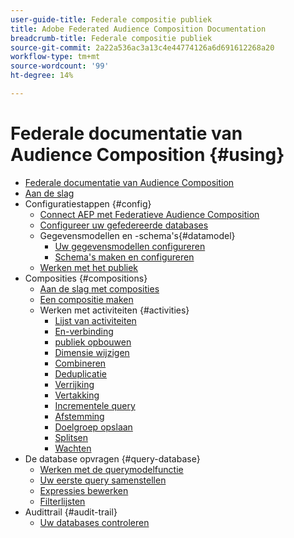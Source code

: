 ```yaml
---
user-guide-title: Federale compositie publiek
title: Adobe Federated Audience Composition Documentation
breadcrumb-title: Federale compositie publiek
source-git-commit: 2a22a536ac3a13c4e44774126a6d691612268a20
workflow-type: tm+mt
source-wordcount: '99'
ht-degree: 14%

---
```



# Federale documentatie van Audience Composition {#using}

+ [Federale documentatie van Audience Composition](home.md)
+ [Aan de slag](chapter1/newfile.md)
+ Configuratiestappen {#config}
   + [Connect AEP met Federatieve Audience Composition](connections/destinations.md)
   + [Configureer uw gefedereerde databases](connections/federated-db.md)
   + Gegevensmodellen en -schema&#39;s{#datamodel}
      + [Uw gegevensmodellen configureren](data-management/gs-models.md)
      + [Schema&#39;s maken en configureren](customer/schemas.md)
   + [Werken met het publiek](customer/audiences.md)
+ Composities {#compositions}
   + [Aan de slag met composities](compositions/gs-compositions.md)
   + [Een compositie maken](compositions/create-composition.md)
   + Werken met activiteiten {#activities}
      + [Lijst van activiteiten](compositions/activities/about-activities.md)
      + [En-verbinding](compositions/activities/and-join.md)
      + [publiek opbouwen](compositions/activities/build-audience.md)
      + [Dimensie wijzigen](compositions/activities/change-dimension.md)
      + [Combineren](compositions/activities/combine.md)
      + [Deduplicatie](compositions/activities/deduplication.md)
      + [Verrijking](compositions/activities/enrichment.md)
      + [Vertakking](compositions/activities/fork.md)
      + [Incrementele query](compositions/activities/incremental-query.md)
      + [Afstemming](compositions/activities/reconciliation.md)
      + [Doelgroep opslaan](compositions/activities/save-audience.md)
      + [Splitsen](compositions/activities/split.md)
      + [Wachten](compositions/activities/wait.md)
+ De database opvragen {#query-database}
   + [Werken met de querymodelfunctie](query/query-modeler-overview.md)
   + [Uw eerste query samenstellen](query/build-query.md)
   + [Expressies bewerken](query/expression-editor.md)
   + [Filterlijsten](query/filter.md)
+ Audittrail {#audit-trail}
   + [Uw databases controleren](admin/audit-trail.md)